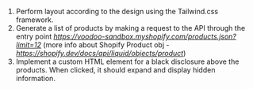1. Perform layout according to the design using the Tailwind.css framework.
2. Generate a list of products by making a request to the API through the entry point *https://voodoo-sandbox.myshopify.com/products.json?limit=12* (more info about Shopify Product obj - *https://shopify.dev/docs/api/liquid/objects/product*)
3. Implement a custom HTML element for a black disclosure above the products. When clicked, it should expand and display hidden information.
